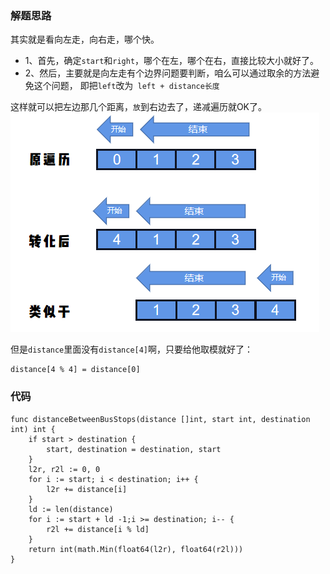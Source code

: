 ### 解题思路
其实就是看向左走，向右走，哪个快。
* 1、首先，确定``start``和``right``，哪个在左，哪个在右，直接比较大小就好了。
* 2、然后，主要就是向左走有个边界问题要判断，咱么可以通过取余的方法避免这个问题，
即把``left``改为`` left + distance长度``

这样就可以把左边那几个距离，``放``到右边去了，递减遍历就OK了。
![grid](../pictures/problems/1184/1.png)

但是``distance``里面没有``distance[4]``啊，只要给他取模就好了：
```
distance[4 % 4] = distance[0]
```
### 代码

```golang
func distanceBetweenBusStops(distance []int, start int, destination int) int {
	if start > destination {
		start, destination = destination, start
	}
	l2r, r2l := 0, 0
	for i := start; i < destination; i++ {
		l2r += distance[i]
	}
	ld := len(distance)
	for i := start + ld -1;i >= destination; i-- {
		r2l += distance[i % ld]
	}
	return int(math.Min(float64(l2r), float64(r2l)))
}
```